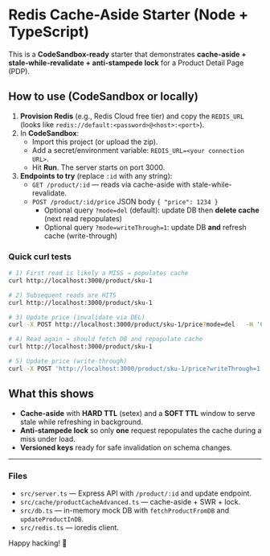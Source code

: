 
# Redis Cache-Aside Starter (Node + TypeScript)

This is a **CodeSandbox-ready** starter that demonstrates **cache-aside + stale-while-revalidate + anti-stampede lock** for a Product Detail Page (PDP).

## How to use (CodeSandbox or locally)

1. **Provision Redis** (e.g., Redis Cloud free tier) and copy the `REDIS_URL` (looks like `redis://default:<password>@<host>:<port>`).
2. In **CodeSandbox**:
   - Import this project (or upload the zip).
   - Add a secret/environment variable: `REDIS_URL=<your connection URL>`.
   - Hit **Run**. The server starts on port 3000.
3. **Endpoints to try** (replace `:id` with any string):
   - `GET /product/:id` — reads via cache-aside with stale-while-revalidate.
   - `POST /product/:id/price` JSON body `{ "price": 1234 }`
     - Optional query `?mode=del` (default): update DB then **delete cache** (next read repopulates)
     - Optional query `?mode=writeThrough=1`: update DB **and** refresh cache (write-through)

### Quick curl tests
```bash
# 1) First read is likely a MISS → populates cache
curl http://localhost:3000/product/sku-1

# 2) Subsequent reads are HITS
curl http://localhost:3000/product/sku-1

# 3) Update price (invalidate via DEL)
curl -X POST http://localhost:3000/product/sku-1/price?mode=del   -H 'Content-Type: application/json' -d '{"price": 1499}'

# 4) Read again → should fetch DB and repopulate cache
curl http://localhost:3000/product/sku-1

# 5) Update price (write-through)
curl -X POST 'http://localhost:3000/product/sku-1/price?writeThrough=1'   -H 'Content-Type: application/json' -d '{"price": 1599}'
```

## What this shows
- **Cache-aside** with **HARD TTL** (setex) and a **SOFT TTL** window to serve stale while refreshing in background.
- **Anti-stampede lock** so only **one** request repopulates the cache during a miss under load.
- **Versioned keys** ready for safe invalidation on schema changes.

---

### Files
- `src/server.ts` — Express API with `/product/:id` and update endpoint.
- `src/cache/productCacheAdvanced.ts` — cache-aside + SWR + lock.
- `src/db.ts` — in-memory mock DB with `fetchProductFromDB` and `updateProductInDB`.
- `src/redis.ts` — ioredis client.

Happy hacking! 🚀
